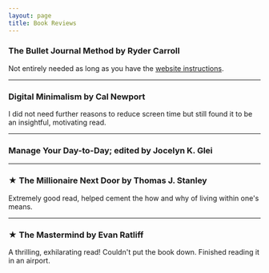 ```yaml
---
layout: page
title: Book Reviews
---
```


### The Bullet Journal Method by Ryder Carroll

Not entirely needed as long as you have the [website instructions](https://bulletjournal.com/pages/learn).

---

### Digital Minimalism by Cal Newport

I did not need further reasons to reduce screen time but still found it to be an insightful, motivating read.

---

### Manage Your Day-to-Day; edited by Jocelyn K. Glei

---

### ★ The Millionaire Next Door by Thomas J. Stanley

Extremely good read, helped cement the how and why of living within one's means.

---

### ★ The Mastermind by Evan Ratliff

A thrilling, exhilarating read! Couldn't put the book down. Finished reading it in an airport.
